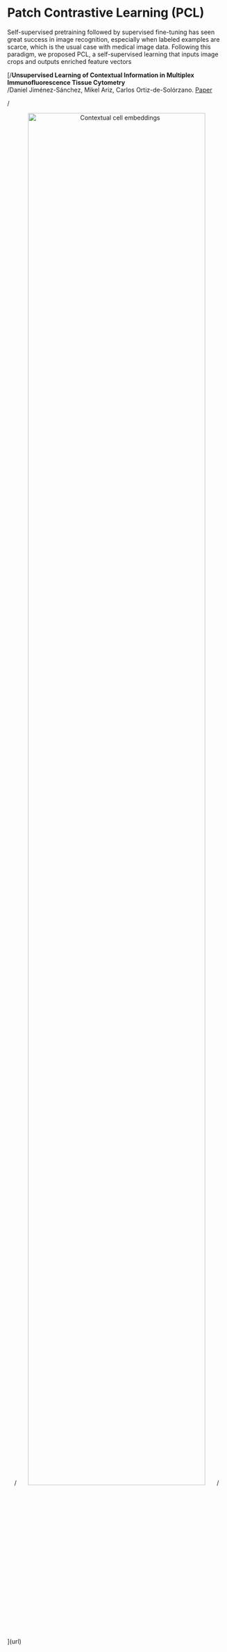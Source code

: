 # Patch Contrastive Learning (PCL)
Self-supervised pretraining followed by supervised fine-tuning has seen great success in image recognition, especially when labeled examples are scarce, which is the usual case with medical image data. Following this paradigm, we proposed PCL, a self-supervised learning that inputs image crops and outputs enriched feature vectors  

[/**Unsupervised Learning of Contextual Information in Multiplex Immunofluorescence Tissue Cytometry**  
/Daniel Jiménez-Sánchez, Mikel Ariz, Carlos Ortiz-de-Solórzano.  <a href="https://ieeexplore.ieee.org/document/9098352">Paper</a>

/<div align="center">
/  <img width="90%" alt="Contextual cell embeddings" src="https://github.com/djimenezsanchez/Contextual_cell_embeddings/blob/main/Method_Description.gif">
/</div>
](url)

